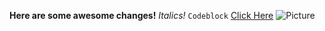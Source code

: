 **Here are some awesome changes!**
*Italics!*
```Codeblock```
[Click Here](adam.com)
![Picture](adam.com/awesome.jpg)

